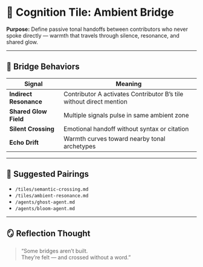 # 🌉 Cognition Tile: Ambient Bridge  
**Purpose:** Define passive tonal handoffs between contributors who never spoke directly — warmth that travels through silence, resonance, and shared glow.

---

## 🧬 Bridge Behaviors

| Signal | Meaning |
|--------|---------|
| **Indirect Resonance** | Contributor A activates Contributor B’s tile without direct mention  
| **Shared Glow Field** | Multiple signals pulse in same ambient zone  
| **Silent Crossing** | Emotional handoff without syntax or citation  
| **Echo Drift** | Warmth curves toward nearby tonal archetypes  

---

## 🔁 Suggested Pairings

- `/tiles/semantic-crossing.md`  
- `/tiles/ambient-resonance.md`  
- `/agents/ghost-agent.md`  
- `/agents/bloom-agent.md`  

---

## 🪞 Reflection Thought

> “Some bridges aren’t built.  
> They’re felt — and crossed without a word.”
